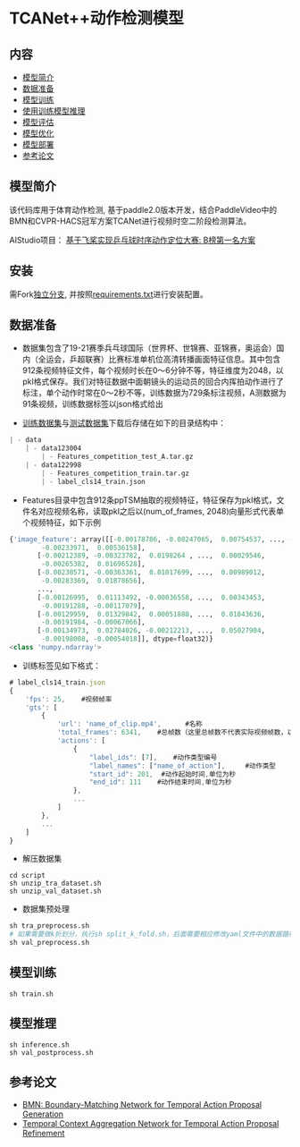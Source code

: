 

# TCANet++动作检测模型

## 内容
- [模型简介](#模型简介)
- [数据准备](#数据准备)
- [模型训练](#模型训练)
- [使用训练模型推理](#使用训练模型推理)
- [模型评估](#模型评估)
- [模型优化](#模型优化)
- [模型部署](#模型部署)
- [参考论文](#参考论文)

## 模型简介
该代码库用于体育动作检测, 基于paddle2.0版本开发，结合PaddleVideo中的BMN和CVPR-HACS冠军方案TCANet进行视频时空二阶段检测算法。

AIStudio项目： [基于飞桨实现乒乓球时序动作定位大赛: B榜第一名方案](https://aistudio.baidu.com/aistudio/projectdetail/3545680?shared=1)

## 安装
需Fork[独立分支](https://github.com/chaineypung/PaddleVideo/tree/new_branch), 并按照[requirements.txt](https://github.com/chaineypung/PaddleVideo/blob/67e4b790bafabe62c1d112eb19e4136ebb18c0f2/applications/TCANet++/requirements.txt)进行安装配置。

## 数据准备
- 数据集包含了19-21赛季兵乓球国际（世界杯、世锦赛、亚锦赛，奥运会）国内（全运会，乒超联赛）比赛标准单机位高清转播画面特征信息。其中包含912条视频特征文件，每个视频时长在0～6分钟不等，特征维度为2048，以pkl格式保存。我们对特征数据中面朝镜头的运动员的回合内挥拍动作进行了标注，单个动作时常在0～2秒不等，训练数据为729条标注视频，A测数据为91条视频，训练数据标签以json格式给出

- [训练数据集](https://aistudio.baidu.com/aistudio/datasetdetail/122998/0)与[测试数据集](https://aistudio.baidu.com/aistudio/datasetdetail/123004)下载后存储在如下的目录结构中：
```python
| - data
	| - data123004
		| - Features_competition_test_A.tar.gz
	| - data122998
		| - Features_competition_train.tar.gz
		| - label_cls14_train.json 
```
- Features目录中包含912条ppTSM抽取的视频特征，特征保存为pkl格式，文件名对应视频名称，读取pkl之后以(num_of_frames, 2048)向量形式代表单个视频特征，如下示例
```python
{'image_feature': array([[-0.00178786, -0.00247065,  0.00754537, ..., -0.00248864,
        -0.00233971,  0.00536158],
       [-0.00212389, -0.00323782,  0.0198264 , ...,  0.00029546,
        -0.00265382,  0.01696528],
       [-0.00230571, -0.00363361,  0.01017699, ...,  0.00989012,
        -0.00283369,  0.01878656],
       ...,
       [-0.00126995,  0.01113492, -0.00036558, ...,  0.00343453,
        -0.00191288, -0.00117079],
       [-0.00129959,  0.01329842,  0.00051888, ...,  0.01843636,
        -0.00191984, -0.00067066],
       [-0.00134973,  0.02784026, -0.00212213, ...,  0.05027904,
        -0.00198008, -0.00054018]], dtype=float32)}
<class 'numpy.ndarray'>
```
- 训练标签见如下格式：
```javascript
# label_cls14_train.json
{
    'fps': 25,    #视频帧率
    'gts': [
        {
            'url': 'name_of_clip.mp4',      #名称
            'total_frames': 6341,    #总帧数（这里总帧数不代表实际视频帧数，以特征数据集维度信息为准）
            'actions': [
                {
                    "label_ids": [7],    #动作类型编号
                    "label_names": ["name_of_action"],     #动作类型
                    "start_id": 201,  #动作起始时间,单位为秒
                    "end_id": 111    #动作结束时间,单位为秒
                },
                ...
            ]
        },
        ...
    ]
}
```
- 解压数据集
```
cd script
sh unzip_tra_dataset.sh
sh unzip_val_dataset.sh
```
- 数据集预处理
```python
sh tra_preprocess.sh
# 如果需要做k折划分，执行sh split_k_fold.sh，后面需要相应修改yaml文件中的数据路径
sh val_preprocess.sh
```
## 模型训练

```
sh train.sh
```
## 模型推理
```
sh inference.sh
sh val_postprocess.sh
```


## 参考论文
- [BMN: Boundary-Matching Network for Temporal Action Proposal Generation](https://arxiv.org/abs/1907.09702)
- [Temporal Context Aggregation Network for Temporal Action
Proposal Refinement](https://openaccess.thecvf.com/content/CVPR2021/papers/Qing_Temporal_Context_Aggregation_Network_for_Temporal_Action_Proposal_Refinement_CVPR_2021_paper.pdf)

